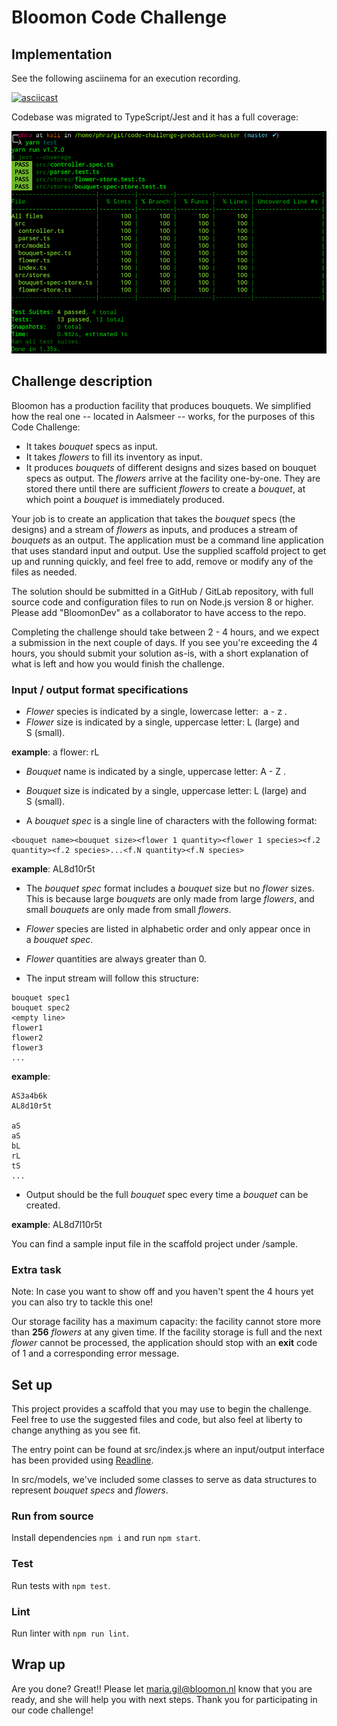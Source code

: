 # Bloomon Code Challenge

## Implementation

See the following asciinema for an execution recording.

[![asciicast](https://asciinema.org/a/nhiafLwm9ZHAlXOIf1AYIpOZW.png)](https://asciinema.org/a/nhiafLwm9ZHAlXOIf1AYIpOZW)

Codebase was migrated to TypeScript/Jest and it has a full coverage:

![coverage](images/coverage.png "Coverage")


## Challenge description
Bloomon has a production facility that produces bouquets. We simplified how the real one -- located in Aalsmeer -- works, for the purposes of this Code Challenge:

* It takes _bouquet_ specs as input.
* It takes _flowers_ to fill its inventory as input.
* It produces _bouquets_ of different designs and sizes based on bouquet specs as output.
The _flowers_ arrive at the facility one-by-one. They are stored there until there are sufficient _flowers_ to create a _bouquet_, at which point a _bouquet_ is immediately produced.

Your job is to create an application that takes the _bouquet_ specs (the designs) and a stream of _flowers_ as inputs, and produces a stream of _bouquets_ as an output. The application must be a command line application that uses standard input and output. Use the supplied scaffold project to get up and running quickly, and feel free to add, remove or modify any of the files as needed.

The solution should be submitted in a GitHub / GitLab repository, with full source code and configuration files to run on Node.js version 8 or higher. Please add "BloomonDev" as a collaborator to have access to the repo.

Completing the challenge should take between 2 - 4 hours, and we expect a submission in the next couple of days. If you see you're exceeding the 4 hours, you should submit your solution as-is, with a short explanation of what is left and how you would finish the challenge.

### Input / output format specifications
* _Flower_ species is indicated by a single, lowercase letter:  a - z .
* _Flower_ size is indicated by a single, uppercase letter: L (large) and S (small).

**example**: a flower: rL

* _Bouquet_ name is indicated by a single, uppercase letter: A - Z .
* _Bouquet_ size is indicated by a single, uppercase letter: L (large) and S (small).


* A _bouquet spec_ is a single line of characters with the following format:

```
<bouquet name><bouquet size><flower 1 quantity><flower 1 species><f.2 quantity><f.2 species>...<f.N quantity><f.N species>
```

**example**: AL8d10r5t

* The _bouquet spec_ format includes a _bouquet_ size but no _flower_ sizes. This is because large _bouquets_ are only made from large _flowers_, and small _bouquets_ are only made from small _flowers_.
* _Flower_ species are listed in alphabetic order and only appear once in a _bouquet spec_.
* _Flower_ quantities are always greater than 0.


* The input stream will follow this structure:
```
bouquet spec1
bouquet spec2
<empty line>
flower1
flower2
flower3
...
```

**example**: 

```
AS3a4b6k
AL8d10r5t

aS
aS
bL
rL
tS
...
```

* Output should be the full _bouquet_ spec every time a _bouquet_ can be created.

**example**: AL8d7l10r5t

You can find a sample input file in the scaffold project under /sample.

### Extra task
Note: In case you want to show off and you haven't spent the 4 hours yet you can also try to tackle this one!

Our storage facility has a maximum capacity: the facility cannot store more than **256** _flowers_ at any given time. If the facility storage is full and the next _flower_ cannot be processed, the application should stop with an **exit** code of 1 and a corresponding error message.

## Set up

This project provides a scaffold that you may use to begin the challenge. Feel free to use the suggested files and code, but also feel at liberty to change anything as you see fit.

The entry point can be found at src/index.js where an input/output interface has been provided using [Readline](https://nodejs.org/api/readline.html).

In src/models, we've included some classes to serve as data structures to represent _bouquet specs_ and _flowers_. 

### Run from source

Install dependencies `npm i` and run `npm start`.

### Test

Run tests with `npm test`.

### Lint

Run linter with `npm run lint`.

## Wrap up

Are you done? Great!! Please let maria.gil@bloomon.nl know that you are ready, and she will help you with next steps. Thank you for participating in our code challenge!

